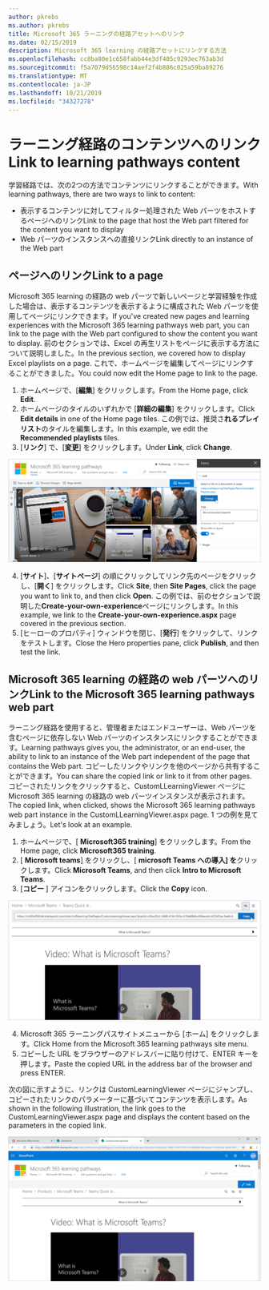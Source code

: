 ```yaml
---
author: pkrebs
ms.author: pkrebs
title: Microsoft 365 ラーニングの経路アセットへのリンク
ms.date: 02/15/2019
description: Microsoft 365 learning の経路アセットにリンクする方法
ms.openlocfilehash: cc8ba80e1c658fabb44e3df405c9293ec763ab3d
ms.sourcegitcommit: f5a7079d56598c14aef2f4b886c025a59ba89276
ms.translationtype: MT
ms.contentlocale: ja-JP
ms.lasthandoff: 10/21/2019
ms.locfileid: "34327278"
---
```

# <a name="link-to-learning-pathways-content"></a><span data-ttu-id="6da62-103">ラーニング経路のコンテンツへのリンク</span><span class="sxs-lookup"><span data-stu-id="6da62-103">Link to learning pathways content</span></span>

<span data-ttu-id="6da62-104">学習経路では、次の2つの方法でコンテンツにリンクすることができます。</span><span class="sxs-lookup"><span data-stu-id="6da62-104">With learning pathways, there are two ways to link to content:</span></span>

- <span data-ttu-id="6da62-105">表示するコンテンツに対してフィルター処理された Web パーツをホストするページへのリンク</span><span class="sxs-lookup"><span data-stu-id="6da62-105">Link to the page that host the Web part filtered for the content you want to display</span></span> 
- <span data-ttu-id="6da62-106">Web パーツのインスタンスへの直接リンク</span><span class="sxs-lookup"><span data-stu-id="6da62-106">Link directly to an instance of the Web part</span></span>

## <a name="link-to-a-page"></a><span data-ttu-id="6da62-107">ページへのリンク</span><span class="sxs-lookup"><span data-stu-id="6da62-107">Link to a page</span></span>

<span data-ttu-id="6da62-108">Microsoft 365 learning の経路の web パーツで新しいページと学習経験を作成した場合は、表示するコンテンツを表示するように構成された Web パーツを使用してページにリンクできます。</span><span class="sxs-lookup"><span data-stu-id="6da62-108">If you've created new pages and learning experiences with the Microsoft 365 learning pathways web part, you can link to the page with the Web part configured to show the content you want to display.</span></span> <span data-ttu-id="6da62-109">前のセクションでは、Excel の再生リストをページに表示する方法について説明しました。</span><span class="sxs-lookup"><span data-stu-id="6da62-109">In the previous section, we covered how to display Excel playlists on a page.</span></span> <span data-ttu-id="6da62-110">これで、ホームページを編集してページにリンクすることができました。</span><span class="sxs-lookup"><span data-stu-id="6da62-110">You could now edit the Home page to link to the page.</span></span> 

1. <span data-ttu-id="6da62-111">ホームページで、[**編集**] をクリックします。</span><span class="sxs-lookup"><span data-stu-id="6da62-111">From the Home page, click **Edit**.</span></span>
2. <span data-ttu-id="6da62-112">ホームページのタイルのいずれかで [**詳細の編集**] をクリックします。</span><span class="sxs-lookup"><span data-stu-id="6da62-112">Click **Edit details** in one of the Home page tiles.</span></span> <span data-ttu-id="6da62-113">この例では、推奨さ**れるプレイリスト**のタイルを編集します。</span><span class="sxs-lookup"><span data-stu-id="6da62-113">In this example, we edit the **Recommended playlists** tiles.</span></span>
3. <span data-ttu-id="6da62-114">[**リンク**] で、[**変更**] をクリックします。</span><span class="sxs-lookup"><span data-stu-id="6da62-114">Under **Link**, click **Change**.</span></span>

![cg-linktopage](media/cg-linktopage.png)

4. <span data-ttu-id="6da62-116">[**サイト**]、[**サイトページ**] の順にクリックしてリンク先のページをクリックし、[**開く**] をクリックします。</span><span class="sxs-lookup"><span data-stu-id="6da62-116">Click **Site**, then **Site Pages**, click the page you want to link to, and then click **Open**.</span></span> <span data-ttu-id="6da62-117">この例では、前のセクションで説明した**Create-your-own-experience**ページにリンクします。</span><span class="sxs-lookup"><span data-stu-id="6da62-117">In this example, we link to the **Create-your-own-experience.aspx** page covered in the previous section.</span></span>
5. <span data-ttu-id="6da62-118">[ヒーローのプロパティ] ウィンドウを閉じ、[**発行**] をクリックして、リンクをテストします。</span><span class="sxs-lookup"><span data-stu-id="6da62-118">Close the Hero properties pane, click **Publish**, and then test the link.</span></span> 

## <a name="link-to-the-microsoft-365-learning-pathways-web-part"></a><span data-ttu-id="6da62-119">Microsoft 365 learning の経路の web パーツへのリンク</span><span class="sxs-lookup"><span data-stu-id="6da62-119">Link to the Microsoft 365 learning pathways web part</span></span>
<span data-ttu-id="6da62-120">ラーニング経路を使用すると、管理者またはエンドユーザーは、Web パーツを含むページに依存しない Web パーツのインスタンスにリンクすることができます。</span><span class="sxs-lookup"><span data-stu-id="6da62-120">Learning pathways gives you, the administrator, or an end-user, the ability to link to an instance of the Web part independent of the page that contains the Web part.</span></span> <span data-ttu-id="6da62-121">コピーしたリンクやリンクを他のページから共有することができます。</span><span class="sxs-lookup"><span data-stu-id="6da62-121">You can share the copied link or link to it from other pages.</span></span> <span data-ttu-id="6da62-122">コピーされたリンクをクリックすると、CustomLLearningViewer ページに Microsoft 365 learning の経路の web パーツインスタンスが表示されます。</span><span class="sxs-lookup"><span data-stu-id="6da62-122">The copied link, when clicked, shows the Microsoft 365 learning pathways web part instance in the CustomLLearningViewer.aspx page.</span></span> <span data-ttu-id="6da62-123">1 つの例を見てみましょう。</span><span class="sxs-lookup"><span data-stu-id="6da62-123">Let's look at an example.</span></span> 

1. <span data-ttu-id="6da62-124">ホームページで、[ **Microsoft365 training**] をクリックします。</span><span class="sxs-lookup"><span data-stu-id="6da62-124">From the Home page, click **Microsoft365 training**.</span></span>
2. <span data-ttu-id="6da62-125">[ **Microsoft teams**] をクリックし、[ **microsoft Teams への導入] を**クリックします。</span><span class="sxs-lookup"><span data-stu-id="6da62-125">Click **Microsoft Teams**, and then click **Intro to Microsoft Teams**.</span></span>
3. <span data-ttu-id="6da62-126">[**コピー** ] アイコンをクリックします。</span><span class="sxs-lookup"><span data-stu-id="6da62-126">Click the **Copy** icon.</span></span>

![cg-linktowebpart](media/cg-linktowebpart.png)

4. <span data-ttu-id="6da62-128">Microsoft 365 ラーニングパスサイトメニューから [ホーム] をクリックします。</span><span class="sxs-lookup"><span data-stu-id="6da62-128">Click Home from the Microsoft 365 learning pathways site menu.</span></span>
5. <span data-ttu-id="6da62-129">コピーした URL をブラウザーのアドレスバーに貼り付けて、ENTER キーを押します。</span><span class="sxs-lookup"><span data-stu-id="6da62-129">Paste the copied URL in the address bar of the browser and press ENTER.</span></span> 

<span data-ttu-id="6da62-130">次の図に示すように、リンクは CustomLearningViewer ページにジャンプし、コピーされたリンクのパラメーターに基づいてコンテンツを表示します。</span><span class="sxs-lookup"><span data-stu-id="6da62-130">As shown in the following illustration, the link goes to the CustomLearningViewer.aspx page and displays the content based on the parameters in the copied link.</span></span> 

![cg-linktowebpartviewer](media/cg-linktowebpartviewer.png)


